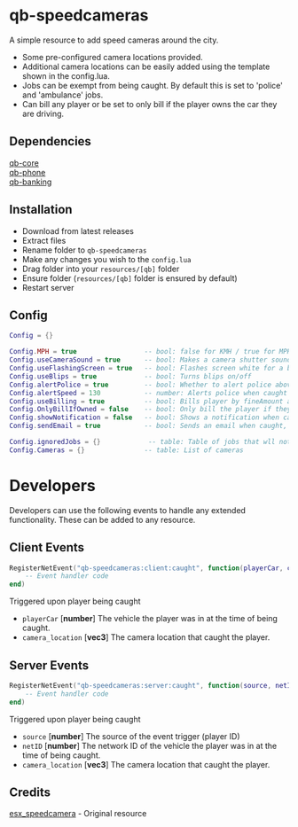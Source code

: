 # qb-speedcameras
A simple resource to add speed cameras around the city.
- Some pre-configured camera locations provided.
- Additional camera locations can be easily added using the template shown in the config.lua. 
- Jobs can be exempt from being caught. By default this is set to 'police' and 'ambulance' jobs.
- Can bill any player or be set to only bill if the player owns the car they are driving.

## Dependencies
[qb-core](https://github.com/qbcore-framework/qb-core)  
[qb-phone](https://github.com/qbcore-framework/qb-phone)  
[qb-banking](https://github.com/qbcore-framework/qb-banking)  

## Installation
- Download from latest releases
- Extract files
- Rename folder to `qb-speedcameras`
- Make any changes you wish to the `config.lua`
- Drag folder into your `resources/[qb]` folder
- Ensure folder (`resources/[qb]` folder is ensured by default)
- Restart server

## Config
```lua
Config = {}

Config.MPH = true                 -- bool: false for KMH / true for MPH
Config.useCameraSound = true      -- bool: Makes a camera shutter sound effect
Config.useFlashingScreen = true   -- bool: Flashes screen white for a brief moment
Config.useBlips = true            -- bool: Turns blips on/off
Config.alertPolice = true         -- bool: Whether to alert police above certain speed
Config.alertSpeed = 130           -- number: Alerts police when caught above this speed
Config.useBilling = true          -- bool: Bills player by fineAmount automatically if true - Only change if you know what you're doing
Config.OnlyBillIfOwned = false    -- bool: Only bill the player if they own the vehicle they are driving
Config.showNotification = false   -- bool: Shows a notification when caught
Config.sendEmail = true           -- bool: Sends an email when caught, false shows a notification

Config.ignoredJobs = {}            -- table: Table of jobs that wll not get fined by the cameras when on duty
Config.Cameras = {}               -- table: List of cameras
```

# Developers
Developers can use the following events to handle any extended functionality. These can be added to any resource.

## Client Events
```lua
RegisterNetEvent("qb-speedcameras:client:caught", function(playerCar, camera_location)
    -- Event handler code
end)
```
Triggered upon player being caught  
- `playerCar` [**number**] The vehicle the player was in at the time of being caught.
- `camera_location` [**vec3**] The camera location that caught the player.


## Server Events
```lua
RegisterNetEvent("qb-speedcameras:server:caught", function(source, netID, camera_location)
    -- Event handler code
end)
```
Triggered upon player being caught
- `source` [**number**] The source of the event trigger (player ID)
- `netID` [**number**] The network ID of the vehicle the player was in at the time of being caught.
- `camera_location` [**vec3**] The camera location that caught the player.

## Credits
[esx_speedcamera](https://github.com/P4NDAzzGaming/esx_speedcamera) - Original resource
